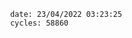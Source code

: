 

                date: 23/04/2022 03:23:25
                cycles: 58860

                         